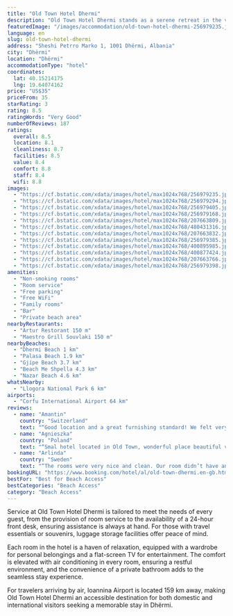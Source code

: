 ```yaml
---
title: "Old Town Hotel Dhermi"
description: "Old Town Hotel Dhermi stands as a serene retreat in the vibrant heart of Dhërmi, just a short 2."
featuredImage: "/images/accommodation/old-town-hotel-dhermi-256979235.jpg"
language: en
slug: old-town-hotel-dhermi
address: "Sheshi Petrro Marko 1, 1001 Dhërmi, Albania"
city: "Dhërmi"
location: "Dhërmi"
accommodationType: "hotel"
coordinates:
  lat: 40.15214175
  lng: 19.64074162
price: "US$35"
priceFrom: 35
starRating: 3
rating: 8.5
ratingWords: "Very Good"
numberOfReviews: 187
ratings:
  overall: 8.5
  location: 8.1
  cleanliness: 8.7
  facilities: 8.5
  value: 8.4
  comfort: 8.8
  staff: 8.4
  wifi: 8.8
images:
  - "https://cf.bstatic.com/xdata/images/hotel/max1024x768/256979235.jpg?k=5bc5c886c81e827db7396957a68d23a246bdc2e4c92321e476ecb7188d3b29df&o=&hp=1"
  - "https://cf.bstatic.com/xdata/images/hotel/max1024x768/256979294.jpg?k=4d3cd8fd2dcf848cd04af6d2b99af26699ef4ca3c8ce6be592b2cd8427c02a34&o=&hp=1"
  - "https://cf.bstatic.com/xdata/images/hotel/max1024x768/256979405.jpg?k=66cd77b6599b171f1d2a5dfc5ae40b0e2889d09d11252dc5c118e134364b027f&o=&hp=1"
  - "https://cf.bstatic.com/xdata/images/hotel/max1024x768/256979168.jpg?k=8bafd45d8ca51b8c25528fee0fa48b6114cfd3e993cb16e66565b13a02cc395b&o=&hp=1"
  - "https://cf.bstatic.com/xdata/images/hotel/max1024x768/207663809.jpg?k=470eed94b5547f7de546eade5d8b09188f423d75b7b834441fd445b331202566&o=&hp=1"
  - "https://cf.bstatic.com/xdata/images/hotel/max1024x768/480431316.jpg?k=320b9c58c036c2f8c417803c2354e435f83bdc85e4e94ed9f7cf0c1230fb6fd8&o=&hp=1"
  - "https://cf.bstatic.com/xdata/images/hotel/max1024x768/207663832.jpg?k=a1c523beef2916ee8e45133999eeb1dcff72e1b1ebc962cd96aa1008caab3f03&o=&hp=1"
  - "https://cf.bstatic.com/xdata/images/hotel/max1024x768/256979385.jpg?k=45d883b1c5cdb480a980c88d0c6ebe62890e4602cbd89caedabb2c9abe46a631&o=&hp=1"
  - "https://cf.bstatic.com/xdata/images/hotel/max1024x768/400895985.jpg?k=bb9769875849b9e4bff0210eca70277875961408e8be3c6202c851c7a892aba8&o=&hp=1"
  - "https://cf.bstatic.com/xdata/images/hotel/max1024x768/400877424.jpg?k=c6c266a4ee56ef4256ee049fa980c629d1ca8b8c636c5e2cc7c0be812fd5a998&o=&hp=1"
  - "https://cf.bstatic.com/xdata/images/hotel/max1024x768/207663766.jpg?k=5d7598eba91b3f96360ee09983354d50b464524907b76ebc7bc7f67b528ea139&o=&hp=1"
  - "https://cf.bstatic.com/xdata/images/hotel/max1024x768/256979398.jpg?k=1d90c0171581cf4783eb5ec797b01cc5cb702b98145c59d7ea6a939d6d350798&o=&hp=1"
amenities:
  - "Non-smoking rooms"
  - "Room service"
  - "Free parking"
  - "Free WiFi"
  - "Family rooms"
  - "Bar"
  - "Private beach area"
nearbyRestaurants:
  - "Artur Restorant 150 m"
  - "Maestro Grill Souvlaki 150 m"
nearbyBeaches:
  - "Dhermi Beach 1 km"
  - "Palasa Beach 1.9 km"
  - "Gjipe Beach 3.7 km"
  - "Beach Me Shpella 4.3 km"
  - "Nazar Beach 4.6 km"
whatsNearby:
  - "Llogora National Park 6 km"
airports:
  - "Corfu International Airport 64 km"
reviews:
  - name: "Amantin"
    country: "Switzerland"
    text: "“Good location and a great furnishing standard! We felt very comfortable. Beds were comfortable!”"
  - name: "Agnieszka"
    country: "Poland"
    text: "“Smal hotel located in Old Town, wonderful place beautiful view. Room clean and fresh. host very nice and helpful.”"
  - name: "Arlinda"
    country: "Sweden"
    text: "“The rooms were very nice and clean. Our room didn’t have any view but it was totally fine for staying for 2 nights. The staff was very friendly and helpful.”"
bookingURL: "https://www.booking.com/hotel/al/old-town-dhermi.en-gb.html?aid=8035640"
bestFor: "Best for Beach Access"
bestCategories: "Beach Access"
category: "Beach Access"
---
```


Service at Old Town Hotel Dhermi is tailored to meet the needs of every guest, from the provision of room service to the availability of a 24-hour front desk, ensuring assistance is always at hand. For those with travel essentials or souvenirs, luggage storage facilities offer peace of mind.

Each room in the hotel is a haven of relaxation, equipped with a wardrobe for personal belongings and a flat-screen TV for entertainment. The comfort is elevated with air conditioning in every room, ensuring a restful environment, and the convenience of a private bathroom adds to the seamless stay experience.

For travelers arriving by air, Ioannina Airport is located 159 km away, making Old Town Hotel Dhermi an accessible destination for both domestic and international visitors seeking a memorable stay in Dhërmi.